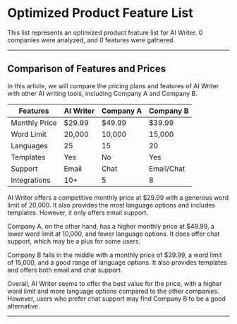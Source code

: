 # Optimized Product Feature List

This list represents an optimized product feature list for AI Writer. 0 companies were analyzed, and 0 features were gathered.

---

## Comparison of Features and Prices

In this article, we will compare the pricing plans and features of AI Writer with other AI writing tools, including Company A and Company B.

| Features         | AI Writer      | Company A      | Company B      |
|------------------|----------------|----------------|----------------|
| Monthly Price    | $29.99         | $49.99         | $39.99         |
| Word Limit       | 20,000         | 10,000         | 15,000         |
| Languages        | 25             | 15             | 20             |
| Templates        | Yes            | No             | Yes            |
| Support          | Email          | Chat           | Email/Chat     |
| Integrations     | 10+            | 5              | 8              |

AI Writer offers a competitive monthly price at $29.99 with a generous word limit of 20,000. It also provides the most language options and includes templates. However, it only offers email support.

Company A, on the other hand, has a higher monthly price at $49.99, a lower word limit at 10,000, and fewer language options. It does offer chat support, which may be a plus for some users.

Company B falls in the middle with a monthly price of $39.99, a word limit of 15,000, and a good range of language options. It also provides templates and offers both email and chat support.

Overall, AI Writer seems to offer the best value for the price, with a higher word limit and more language options compared to the other companies. However, users who prefer chat support may find Company B to be a good alternative.

---

